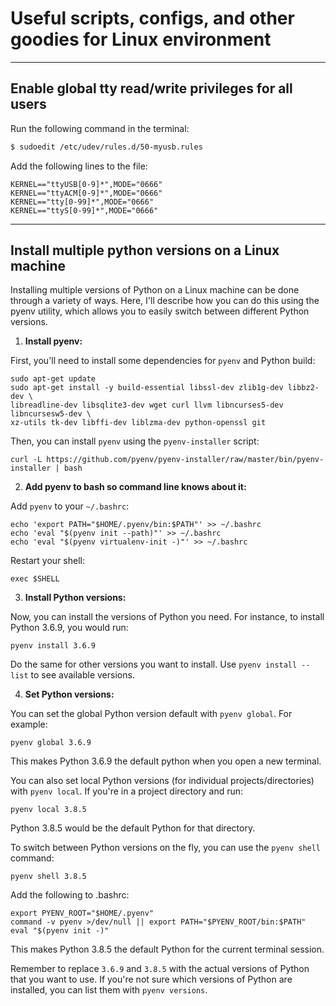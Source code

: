 # Useful scripts, configs, and other goodies for Linux environment

---

## Enable global tty read/write privileges for all users

Run the following command in the terminal:
```bash
$ sudoedit /etc/udev/rules.d/50-myusb.rules
```

Add the following lines to the file:
```
KERNEL=="ttyUSB[0-9]*",MODE="0666"
KERNEL=="ttyACM[0-9]*",MODE="0666"
KERNEL=="tty[0-99]*",MODE="0666"
KERNEL=="ttyS[0-99]*",MODE="0666"
```
---

## Install multiple python versions on a Linux machine
Installing multiple versions of Python on a Linux machine can be done through a variety of ways. Here, I'll describe how you can do this using the pyenv utility, which allows you to easily switch between different Python versions.

1. **Install pyenv:**

First, you'll need to install some dependencies for `pyenv` and Python build:

```
sudo apt-get update
sudo apt-get install -y build-essential libssl-dev zlib1g-dev libbz2-dev \
libreadline-dev libsqlite3-dev wget curl llvm libncurses5-dev libncursesw5-dev \
xz-utils tk-dev libffi-dev liblzma-dev python-openssl git
```

Then, you can install `pyenv` using the `pyenv-installer` script:

```
curl -L https://github.com/pyenv/pyenv-installer/raw/master/bin/pyenv-installer | bash
```

2. **Add pyenv to bash so command line knows about it:**

Add `pyenv` to your `~/.bashrc`:

```
echo 'export PATH="$HOME/.pyenv/bin:$PATH"' >> ~/.bashrc
echo 'eval "$(pyenv init --path)"' >> ~/.bashrc
echo 'eval "$(pyenv virtualenv-init -)"' >> ~/.bashrc
```

Restart your shell:

```
exec $SHELL
```

3. **Install Python versions:**

Now, you can install the versions of Python you need. For instance, to install Python 3.6.9, you would run:

```
pyenv install 3.6.9
```

Do the same for other versions you want to install. Use `pyenv install --list` to see available versions.

4. **Set Python versions:**

You can set the global Python version default with `pyenv global`. For example:

```
pyenv global 3.6.9
```

This makes Python 3.6.9 the default python when you open a new terminal.

You can also set local Python versions (for individual projects/directories) with `pyenv local`. If you're in a project directory and run:

```
pyenv local 3.8.5
```

Python 3.8.5 would be the default Python for that directory.

To switch between Python versions on the fly, you can use the `pyenv shell` command:

```
pyenv shell 3.8.5
```

Add the following to .bashrc:

```
export PYENV_ROOT="$HOME/.pyenv"
command -v pyenv >/dev/null || export PATH="$PYENV_ROOT/bin:$PATH"
eval "$(pyenv init -)"
```

This makes Python 3.8.5 the default Python for the current terminal session.

Remember to replace `3.6.9` and `3.8.5` with the actual versions of Python that you want to use. If you're not sure which versions of Python are installed, you can list them with `pyenv versions`.
